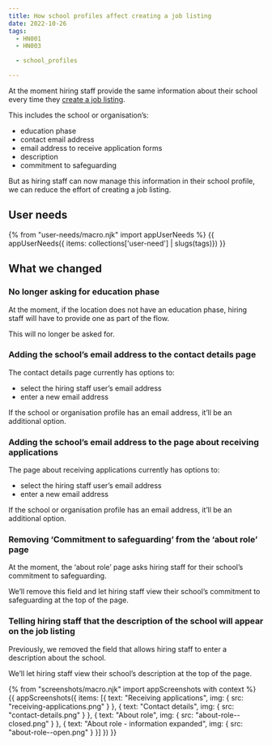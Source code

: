 ```yaml
---
title: How school profiles affect creating a job listing
date: 2022-10-26
tags:
  - HN001
  - HN003

  - school_profiles

---
```


At the moment hiring staff provide the same information about their school every time they [create a job listing](creating-a-job-listing-iteration-2).

This includes the school or organisation’s:

- education phase
- contact email address
- email address to receive application forms
- description
- commitment to safeguarding

But as hiring staff can now manage this information in their school profile, we can reduce the effort of creating a job listing.

## User needs

{% from "user-needs/macro.njk" import appUserNeeds %}
{{ appUserNeeds({ items: collections['user-need'] | slugs(tags)}) }}

## What we changed

### No longer asking for education phase

At the moment, if the location does not have an education phase, hiring staff will have to provide one as part of the flow.

This will no longer be asked for.

### Adding the school’s email address to the contact details page

The contact details page currently has options to:

- select the hiring staff user’s email address
- enter a new email address

If the school or organisation profile has an email address, it’ll be an additional option.

### Adding the school’s email address to the page about receiving applications

The page about receiving applications currently has options to:

- select the hiring staff user’s email address
- enter a new email address

If the school or organisation profile has an email address, it’ll be an additional option.

### Removing ‘Commitment to safeguarding’ from the ‘about role’ page

At the moment, the ‘about role’ page asks hiring staff for their school’s commitment to safeguarding.

We’ll remove this field and let hiring staff view their school’s commitment to safeguarding at the top of the page.

### Telling hiring staff that the description of the school will appear on the job listing

Previously, we removed the field that allows hiring staff to enter a description about the school.

We’ll let hiring staff view their school’s description at the top of the page.

{% from "screenshots/macro.njk" import appScreenshots with context %}
{{ appScreenshots({
  items: [{
    text: "Receiving applications",
    img: { src: "receiving-applications.png" }
  }, {
    text: "Contact details",
    img: { src: "contact-details.png" }
  }, {
    text: "About role",
    img: { src: "about-role--closed.png" }
  }, {
    text: "About role - information expanded",
    img: { src: "about-role--open.png" }
  }]
}) }}

